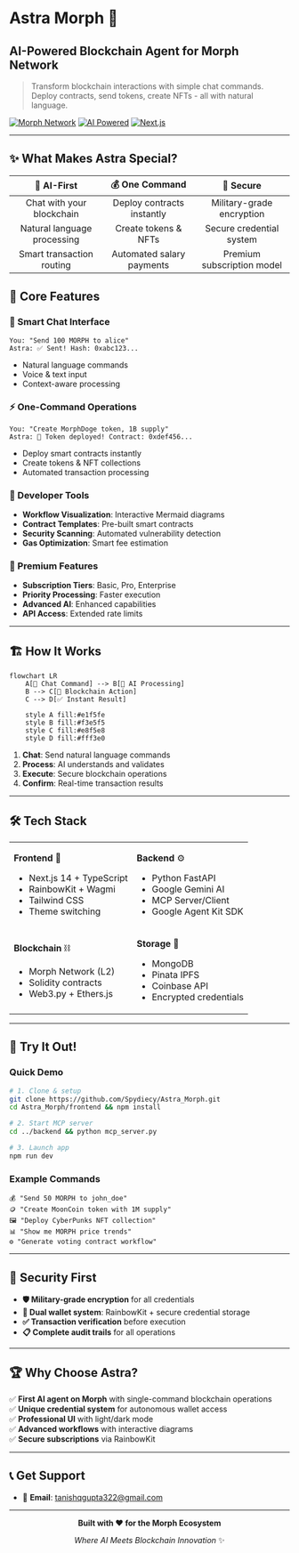 # Astra Morph 🚀
## AI-Powered Blockchain Agent for Morph Network

> Transform blockchain interactions with simple chat commands. Deploy contracts, send tokens, create NFTs - all with natural language.

[![Morph Network](https://img.shields.io/badge/Morph-Network-blue)](https://morphl2.io)
[![AI Powered](https://img.shields.io/badge/AI-Gemini-green)](https://ai.google.dev)
[![Next.js](https://img.shields.io/badge/Next.js-14-black)](https://nextjs.org)

---

## ✨ What Makes Astra Special?

| 🤖 **AI-First** | 💰 **One Command** | 🔐 **Secure** |
|:---:|:---:|:---:|
| Chat with your blockchain | Deploy contracts instantly | Military-grade encryption |
| Natural language processing | Create tokens & NFTs | Secure credential system |
| Smart transaction routing | Automated salary payments | Premium subscription model |

## 🎯 Core Features

### 💬 Smart Chat Interface
```
You: "Send 100 MORPH to alice"
Astra: ✅ Sent! Hash: 0xabc123...
```
- Natural language commands
- Voice & text input
- Context-aware processing

### ⚡ One-Command Operations
```
You: "Create MorphDoge token, 1B supply"
Astra: 🚀 Token deployed! Contract: 0xdef456...
```
- Deploy smart contracts instantly
- Create tokens & NFT collections
- Automated transaction processing

### 🔧 Developer Tools
- **Workflow Visualization**: Interactive Mermaid diagrams
- **Contract Templates**: Pre-built smart contracts
- **Security Scanning**: Automated vulnerability detection
- **Gas Optimization**: Smart fee estimation

### 💎 Premium Features
- **Subscription Tiers**: Basic, Pro, Enterprise
- **Priority Processing**: Faster execution
- **Advanced AI**: Enhanced capabilities
- **API Access**: Extended rate limits

---

## 🏗️ How It Works

```mermaid
flowchart LR
    A[💬 Chat Command] --> B[🤖 AI Processing]
    B --> C[🔗 Blockchain Action]
    C --> D[✅ Instant Result]
    
    style A fill:#e1f5fe
    style B fill:#f3e5f5
    style C fill:#e8f5e8
    style D fill:#fff3e0
```

1. **Chat**: Send natural language commands
2. **Process**: AI understands and validates
3. **Execute**: Secure blockchain operations
4. **Confirm**: Real-time transaction results

---

## 🛠️ Tech Stack

<table>
<tr>
<td>

**Frontend** 🎨
- Next.js 14 + TypeScript
- RainbowKit + Wagmi
- Tailwind CSS
- Theme switching

</td>
<td>

**Backend** ⚙️
- Python FastAPI
- Google Gemini AI
- MCP Server/Client
- Google Agent Kit SDK

</td>
</tr>
<tr>
<td>

**Blockchain** ⛓️
- Morph Network (L2)
- Solidity contracts
- Web3.py + Ethers.js

</td>
<td>

**Storage** 💾
- MongoDB
- Pinata IPFS
- Coinbase API
- Encrypted credentials

</td>
</tr>
</table>

---

## 🚀 Try It Out!

### Quick Demo
```bash
# 1. Clone & setup
git clone https://github.com/Spydiecy/Astra_Morph.git
cd Astra_Morph/frontend && npm install

# 2. Start MCP server
cd ../backend && python mcp_server.py

# 3. Launch app
npm run dev
```

### Example Commands
```
💰 "Send 50 MORPH to john_doe"
🪙 "Create MoonCoin token with 1M supply"
🖼️ "Deploy CyberPunks NFT collection"
📊 "Show me MORPH price trends"
⚙️ "Generate voting contract workflow"
```

---

## 🔐 Security First

- **🛡️ Military-grade encryption** for all credentials
- **🔐 Dual wallet system**: RainbowKit + secure credential storage
- **✅ Transaction verification** before execution
- **📋 Complete audit trails** for all operations

---

## 🏆 Why Choose Astra?

✅ **First AI agent on Morph** with single-command blockchain operations  
✅ **Unique credential system** for autonomous wallet access  
✅ **Professional UI** with light/dark mode  
✅ **Advanced workflows** with interactive diagrams  
✅ **Secure subscriptions** via RainbowKit  

---

## 📞 Get Support

- 📧 **Email**: tanishqgupta322@gmail.com

---

<div align="center">

**Built with ❤️ for the Morph Ecosystem**

*Where AI Meets Blockchain Innovation* ✨

</div>